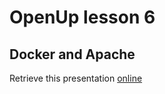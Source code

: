# OpenUp lesson 6

## Docker and Apache

Retrieve this presentation [online](https://rawgit.com/Open-Up/openup02_06/master/presentation/index.html)
